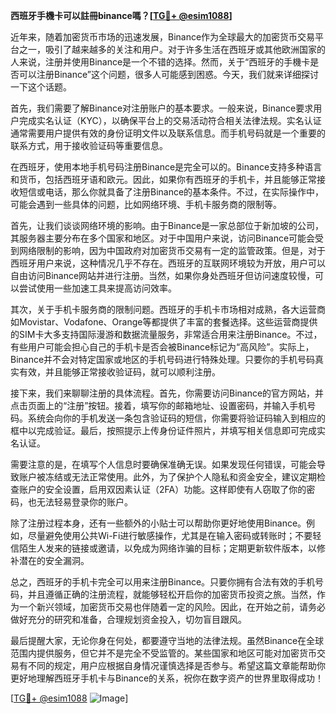 **西班牙手機卡可以註冊binance嗎？[[TG💪+ @esim1088](https://t.me/s/esim1088)]**

近年来，随着加密货币市场的迅速发展，Binance作为全球最大的加密货币交易平台之一，吸引了越来越多的关注和用户。对于许多生活在西班牙或其他欧洲国家的人来说，注册并使用Binance是一个不错的选择。然而，关于“西班牙的手機卡是否可以注册Binance”这个问题，很多人可能感到困惑。今天，我们就来详细探讨一下这个话题。

首先，我们需要了解Binance对注册账户的基本要求。一般来说，Binance要求用户完成实名认证（KYC），以确保平台上的交易活动符合相关法律法规。实名认证通常需要用户提供有效的身份证明文件以及联系信息。而手机号码就是一个重要的联系方式，用于接收验证码等重要信息。

在西班牙，使用本地手机号码注册Binance是完全可以的。Binance支持多种语言和货币，包括西班牙语和欧元。因此，如果你有西班牙的手机卡，并且能够正常接收短信或电话，那么你就具备了注册Binance的基本条件。不过，在实际操作中，可能会遇到一些具体的问题，比如网络环境、手机卡服务商的限制等。

首先，让我们谈谈网络环境的影响。由于Binance是一家总部位于新加坡的公司，其服务器主要分布在多个国家和地区。对于中国用户来说，访问Binance可能会受到网络限制的影响，因为中国政府对加密货币交易有一定的监管政策。但是，对于西班牙用户来说，这种情况几乎不存在。西班牙的互联网环境较为开放，用户可以自由访问Binance网站并进行注册。当然，如果你身处西班牙但访问速度较慢，可以尝试使用一些加速工具来提高访问效率。

其次，关于手机卡服务商的限制问题。西班牙的手机卡市场相对成熟，各大运营商如Movistar、Vodafone、Orange等都提供了丰富的套餐选择。这些运营商提供的SIM卡大多支持国际漫游和数据流量服务，非常适合用来注册Binance。不过，有些用户可能会担心自己的手机卡是否会被Binance标记为“高风险”。实际上，Binance并不会对特定国家或地区的手机号码进行特殊处理。只要你的手机号码真实有效，并且能够正常接收验证码，就可以顺利注册。

接下来，我们来聊聊注册的具体流程。首先，你需要访问Binance的官方网站，并点击页面上的“注册”按钮。接着，填写你的邮箱地址、设置密码，并输入手机号码。系统会向你的手机发送一条包含验证码的短信，你需要将验证码输入到相应的框中以完成验证。最后，按照提示上传身份证件照片，并填写相关信息即可完成实名认证。

需要注意的是，在填写个人信息时要确保准确无误。如果发现任何错误，可能会导致账户被冻结或无法正常使用。此外，为了保护个人隐私和资金安全，建议定期检查账户的安全设置，启用双因素认证（2FA）功能。这样即使有人窃取了你的密码，也无法轻易登录你的账户。

除了注册过程本身，还有一些额外的小贴士可以帮助你更好地使用Binance。例如，尽量避免使用公共Wi-Fi进行敏感操作，尤其是在输入密码或转账时；不要轻信陌生人发来的链接或邀请，以免成为网络诈骗的目标；定期更新软件版本，以修补潜在的安全漏洞。

总之，西班牙的手机卡完全可以用来注册Binance。只要你拥有合法有效的手机号码，并且遵循正确的注册流程，就能够轻松开启你的加密货币投资之旅。当然，作为一个新兴领域，加密货币交易也伴随着一定的风险。因此，在开始之前，请务必做好充分的研究和准备，合理规划资金投入，切勿盲目跟风。

最后提醒大家，无论你身在何处，都要遵守当地的法律法规。虽然Binance在全球范围内提供服务，但它并不是完全不受监管的。某些国家和地区可能对加密货币交易有不同的规定，用户应根据自身情况谨慎选择是否参与。希望这篇文章能帮助你更好地理解西班牙手机卡与Binance的关系，祝你在数字资产的世界里取得成功！

[[TG💪+ @esim1088](https://t.me/s/esim1088) ![Image](https://i.postimg.cc/4NQfJmqS/Snipaste-2025-05-13-00-14-12.png)]